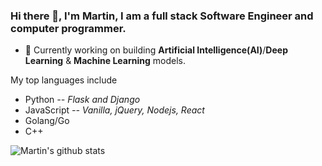 ### Hi there 👋, I'm Martin, I am a full stack Software Engineer and computer programmer.

- 🔭 Currently working on building **Artificial Intelligence(AI)**/**Deep Learning** & **Machine Learning** models.

My top languages include
+ Python *-- Flask and Django*
+ JavaScript *-- Vanilla, jQuery, Nodejs, React*
+ Golang/Go
+ C++

![Martin's github stats](https://github-readme-stats.vercel.app/api?username=MartinMwiti)

<!--
[![Top Langs](https://github-readme-stats.vercel.app/api/top-langs/?username=MartinMwiti)](https://github.com/MartinMwiti/github-readme-stats)
**MartinMwiti/MartinMwiti** is a ✨ _special_ ✨ repository because its `README.md` (this file) appears on your GitHub profile.

Here are some ideas to get you started:

- 🔭 I’m currently working on ...
- 🌱 I’m currently learning ...
- 👯 I’m looking to collaborate on ...
- 🤔 I’m looking for help with ...
- 💬 Ask me about ...
- 📫 How to reach me: ...
- 😄 Pronouns: ...
- ⚡ Fun fact: ...
-->
